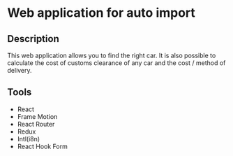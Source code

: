 # Web application for auto import

## Description

This web application allows you to find the right car. It is also possible to calculate the cost of customs clearance of any car and the cost / method of delivery.

## Tools

- React
- Frame Motion
- React Router
- Redux
- Intl(i8n)
- React Hook Form
